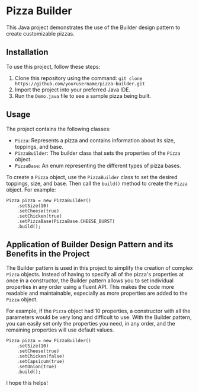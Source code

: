 # Pizza Builder

This Java project demonstrates the use of the Builder design pattern to create customizable pizzas. 

## Installation

To use this project, follow these steps:

1. Clone this repository using the command: `git clone https://github.com/yourusername/pizza-builder.git`
2. Import the project into your preferred Java IDE.
3. Run the `Demo.java` file to see a sample pizza being built.

## Usage

The project contains the following classes:

- `Pizza`: Represents a pizza and contains information about its size, toppings, and base.
- `PizzaBuilder`: The builder class that sets the properties of the `Pizza` object.
- `PizzaBase`: An enum representing the different types of pizza bases.

To create a `Pizza` object, use the `PizzaBuilder` class to set the desired toppings, size, and base. Then call the `build()` method to create the `Pizza` object. For example:

```
Pizza pizza = new PizzaBuilder()
	.setSize(10)
	.setCheese(true)
	.setChicken(true)
	.setPizzaBase(PizzaBase.CHEESE_BURST)
	.build();
```

## Application of Builder Design Pattern and its Benefits in the Project

The Builder pattern is used in this project to simplify the creation of complex `Pizza` objects. Instead of having to specify all of the pizza's properties at once in a constructor, the Builder pattern allows you to set individual properties in any order using a fluent API. This makes the code more readable and maintainable, especially as more properties are added to the `Pizza` object.

For example, if the `Pizza` object had 10 properties, a constructor with all the parameters would be very long and difficult to use. With the Builder pattern, you can easily set only the properties you need, in any order, and the remaining properties will use default values.

```
Pizza pizza = new PizzaBuilder()
	.setSize(10)
	.setCheese(true)
	.setChicken(false)
  	.setCapsicum(true)
  	.setOnion(true)
	.build();
```
I hope this helps!
